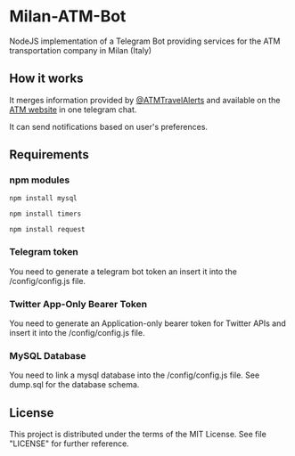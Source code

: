 # Milan-ATM-Bot
NodeJS implementation of a Telegram Bot providing services for the ATM transportation company in Milan (Italy)

## How it works
It merges information provided by [@ATMTravelAlerts](https://twitter.com/ATMTravelAlerts) and available on the [ATM website](http://www.atm.it) in one telegram chat.

It can send notifications based on user's preferences.

## Requirements
### npm modules

```
npm install mysql
```
```
npm install timers
```
```
npm install request
```
### Telegram token
You need to generate a telegram bot token an insert it into the /config/config.js file.

### Twitter App-Only Bearer Token
You need to generate an Application-only bearer token for Twitter APIs and insert it into the /config/config.js file.

### MySQL Database
You need to link a mysql database into the /config/config.js file. 
See dump.sql for the database schema.

## License
This project is distributed under the terms of the MIT License. See file "LICENSE" for further reference.
